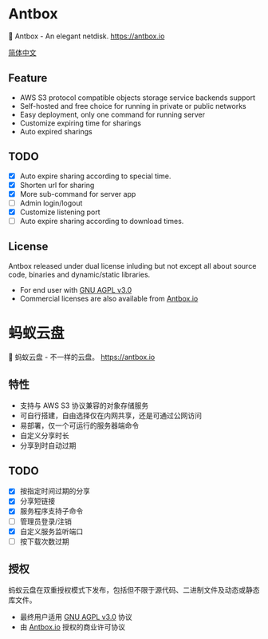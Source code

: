 # Antbox

:construction: Antbox - An elegant netdisk. https://antbox.io

[简体中文](#蚂蚁云盘)

## Feature

* AWS S3 protocol compatible objects storage service backends support
* Self-hosted and free choice for running in private or public networks
* Easy deployment, only one command for running server
* Customize expiring time for sharings
* Auto expired sharings

## TODO

* [x] Auto expire sharing according to special time.
* [x] Shorten url for sharing
* [x] More sub-command for server app
* [ ] Admin login/logout
* [x] Customize listening port
* [ ] Auto expire sharing according to download times.

## License

Antbox released under dual license inluding but not except all about source code, binaries and dynamic/static libraries.

* For end user with [GNU AGPL v3.0](http://www.gnu.org/licenses/agpl-3.0.html)
* Commercial licenses are also available from [Antbox.io](https://antbox.io)

# 蚂蚁云盘

:construction: 蚂蚁云盘 - 不一样的云盘。 https://antbox.io

## 特性

* 支持与 AWS S3 协议兼容的对象存储服务
* 可自行搭建，自由选择仅在内网共享，还是可通过公网访问
* 易部署，仅一个可运行的服务器端命令
* 自定义分享时长
* 分享到时自动过期

## TODO

* [x] 按指定时间过期的分享
* [x] 分享短链接
* [x] 服务程序支持子命令
* [ ] 管理员登录/注销
* [x] 自定义服务监听端口
* [ ] 按下载次数过期

## 授权

蚂蚁云盘在双重授权模式下发布，包括但不限于源代码、二进制文件及动态或静态库文件。

* 最终用户适用 [GNU AGPL v3.0](http://www.gnu.org/licenses/agpl-3.0.html) 协议
* 由 [Antbox.io](https://antbox.io) 授权的商业许可协议
